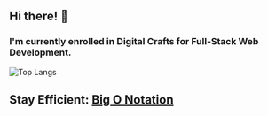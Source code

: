 ## Hi there! 👋

### I'm currently enrolled in Digital Crafts for Full-Stack Web Development. 

![Top Langs](https://github-readme-stats.vercel.app/api/top-langs/?username=ETH1Elohim&theme=tokyonight)

## Stay Efficient: [Big O Notation](https://github.com/ETH1Elohim/Big-O)

